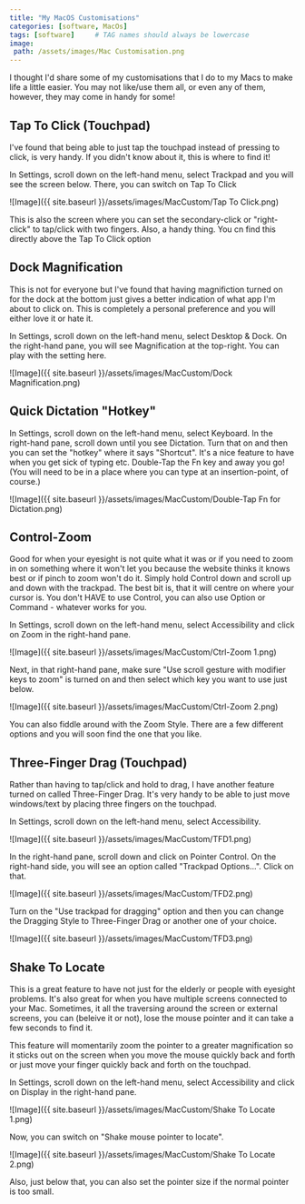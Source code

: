 ```yaml
---
title: "My MacOS Customisations"
categories: [software, MacOs]
tags: [software]     # TAG names should always be lowercase
image:
 path: /assets/images/Mac Customisation.png
---
```


I thought I'd share some of my customisations that I do to my Macs to make life a little easier.
You may not like/use them all, or even any of them, however, they may come in handy for some!

## Tap To Click (Touchpad)

I've found that being able to just tap the touchpad instead of pressing to click, is very handy.
If you didn't know about it, this is where to find it!

In Settings, scroll down on the left-hand menu, select Trackpad and you will see the screen below.
There, you can switch on Tap To Click

![Image]({{ site.baseurl }}/assets/images/MacCustom/Tap To Click.png)

This is also the screen where you can set the secondary-click or "right-click" to tap/click with two fingers. Also, a handy thing. You cn find this directly above the Tap To Click option

## Dock Magnification

This is not for everyone but I've found that having magnifiction turned on for the dock at the bottom just gives a better indication of what app I'm about to click on. This is completely a personal preference and you will either love it or hate it.

In Settings, scroll down on the left-hand menu, select Desktop & Dock. On the right-hand pane, you will see Magnification at the top-right. You can play with the setting here.

![Image]({{ site.baseurl }}/assets/images/MacCustom/Dock Magnification.png)

## Quick Dictation "Hotkey"

In Settings, scroll down on the left-hand menu, select Keyboard. In the right-hand pane, scroll down until you see Dictation. Turn that on and then you can set the "hotkey" where it says "Shortcut". It's a nice feature to have when you get sick of typing etc. Double-Tap the Fn key and away you go! (You will need to be in a place where you can type at an insertion-point, of course.)

![Image]({{ site.baseurl }}/assets/images/MacCustom/Double-Tap Fn for Dictation.png)

## Control-Zoom

Good for when your eyesight is not quite what it was or if you need to zoom in on something where it won't let you because the website thinks it knows best or if pinch to zoom won't do it.
Simply hold Control down and scroll up and down with the trackpad. The best bit is, that it will centre on where your cursor is.
You don't HAVE to use Control, you can also use Option or Command - whatever works for you.

In Settings, scroll down on the left-hand menu, select Accessibility and click on Zoom in the right-hand pane.

![Image]({{ site.baseurl }}/assets/images/MacCustom/Ctrl-Zoom 1.png)

Next, in that right-hand pane, make sure "Use scroll gesture with modifier keys to zoom" is turned on and then select which key you want to use just below.

![Image]({{ site.baseurl }}/assets/images/MacCustom/Ctrl-Zoom 2.png)

You can also fiddle around with the Zoom Style. There are a few different options and you will soon find the one that you like.

## Three-Finger Drag (Touchpad)

Rather than having to tap/click and hold to drag, I have another feature turned on called Three-Finger Drag. It's very handy to be able to just move windows/text by placing three fingers on the touchpad.

In Settings, scroll down on the left-hand menu, select Accessibility.

![Image]({{ site.baseurl }}/assets/images/MacCustom/TFD1.png)

In the right-hand pane, scroll down and click on Pointer Control. On the right-hand side, you will see an option called "Trackpad Options...". Click on that.

![Image]({{ site.baseurl }}/assets/images/MacCustom/TFD2.png)

Turn on the "Use trackpad for dragging" option and then you can change the Dragging Style to Three-Finger Drag or another one of your choice.

![Image]({{ site.baseurl }}/assets/images/MacCustom/TFD3.png)


## Shake To Locate

This is a great feature to have not just for the elderly or people with eyesight problems.
It's also great for when you have multiple screens connected to your Mac.
Sometimes, it all the traversing around the screen or external screens, you can (beleive it or not), lose the mouse pointer and it can take a few seconds to find it.

This feature will momentarily zoom the pointer to a greater magnification so it sticks out on the screen when you move the mouse quickly back and forth or just move your finger quickly back and forth on the touchpad.

In Settings, scroll down on the left-hand menu, select Accessibility and click on Display in the right-hand pane.

![Image]({{ site.baseurl }}/assets/images/MacCustom/Shake To Locate 1.png)

Now, you can switch on "Shake mouse pointer to locate".

![Image]({{ site.baseurl }}/assets/images/MacCustom/Shake To Locate 2.png)

Also, just below that, you can also set the pointer size if the normal pointer is too small.

